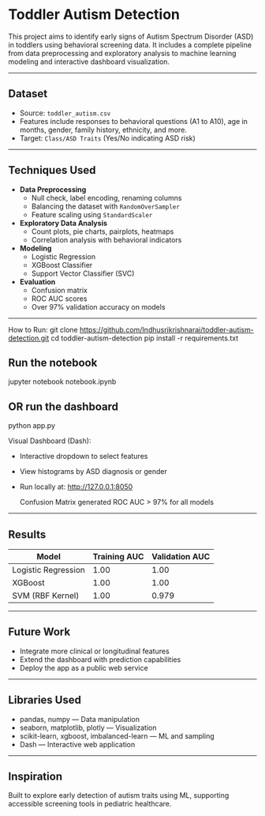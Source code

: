 # Toddler Autism Detection

This project aims to identify early signs of Autism Spectrum Disorder (ASD) in toddlers using behavioral screening data. It includes a complete pipeline from data preprocessing and exploratory analysis to machine learning modeling and interactive dashboard visualization.

---

##  Dataset

- Source: `toddler_autism.csv`
- Features include responses to behavioral questions (A1 to A10), age in months, gender, family history, ethnicity, and more.
- Target: `Class/ASD Traits` (Yes/No indicating ASD risk)

---

##  Techniques Used

- **Data Preprocessing**
  - Null check, label encoding, renaming columns
  - Balancing the dataset with `RandomOverSampler`
  - Feature scaling using `StandardScaler`
- **Exploratory Data Analysis**
  - Count plots, pie charts, pairplots, heatmaps
  - Correlation analysis with behavioral indicators
- **Modeling**
  - Logistic Regression
  - XGBoost Classifier
  - Support Vector Classifier (SVC)
- **Evaluation**
  - Confusion matrix
  - ROC AUC scores
  - Over 97% validation accuracy on models

---

 How to Run:
git clone https://github.com/Indhusrikrishnaraj/toddler-autism-detection.git
cd toddler-autism-detection
pip install -r requirements.txt

## Run the notebook
jupyter notebook notebook.ipynb

## OR run the dashboard
python app.py

 Visual Dashboard (Dash):
- Interactive dropdown to select features
- View histograms by ASD diagnosis or gender
- Run locally at: http://127.0.0.1:8050

  Confusion Matrix generated
  ROC AUC > 97% for all models


---

##  Results

| Model                | Training AUC | Validation AUC |
|---------------------|--------------|----------------|
| Logistic Regression | 1.00         | 1.00           |
| XGBoost             | 1.00         | 1.00           |
| SVM (RBF Kernel)    | 1.00         | 0.979          |

---

##  Future Work

- Integrate more clinical or longitudinal features  
- Extend the dashboard with prediction capabilities  
- Deploy the app as a public web service

---

##  Libraries Used

- pandas, numpy — Data manipulation  
- seaborn, matplotlib, plotly — Visualization  
- scikit-learn, xgboost, imbalanced-learn — ML and sampling  
- Dash — Interactive web application

---

##  Inspiration

Built to explore early detection of autism traits using ML, supporting accessible screening tools in pediatric healthcare.
